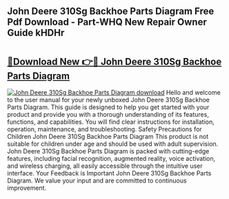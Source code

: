 ## John Deere 310Sg Backhoe Parts Diagram Free Pdf Download - Part-WHQ New Repair Owner Guide kHDHr

# <h2><a href="http://dfncbcl.blite.top/?on=John+Deere+310Sg+Backhoe+Parts+Diagram">🔗Download New 👉🔴 John Deere 310Sg Backhoe Parts Diagram</a></h2>

[![John Deere 310Sg Backhoe Parts Diagram download](https://i.imgur.com/lujVjoI.png)](http://dfncbcl.blite.top/?on=John+Deere+310Sg+Backhoe+Parts+Diagram)
Hello and welcome to the user manual for your newly unboxed John Deere 310Sg Backhoe Parts Diagram. This guide is designed to help you get started with your product and provide you with a thorough understanding of its features, functions, and capabilities. You will find clear instructions for installation, operation, maintenance, and troubleshooting. Safety Precautions for Children John Deere 310Sg Backhoe Parts Diagram This product is not suitable for children under age and should be used with adult supervision. John Deere 310Sg Backhoe Parts Diagram is packed with cutting-edge features, including facial recognition, augmented reality, voice activation, and wireless charging, all easily accessible through the intuitive user interface. Your Feedback is Important John Deere 310Sg Backhoe Parts Diagram. We value your input and are committed to continuous improvement.
